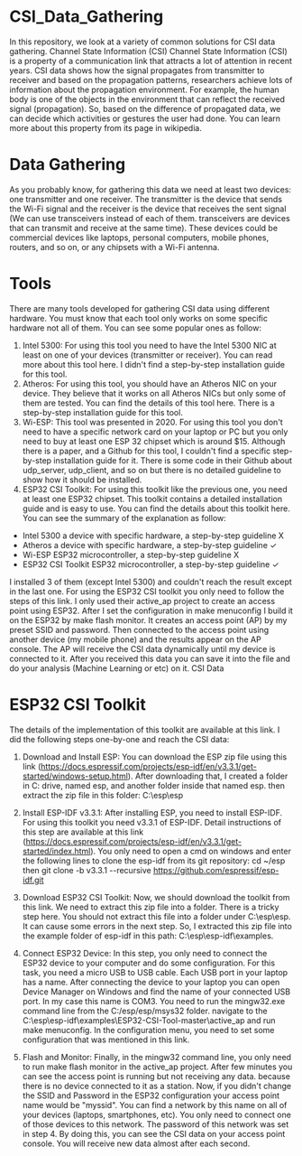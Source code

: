 # CSI_Data_Gathering
In this repository, we look at a variety of common solutions for CSI data gathering.
Channel State Information (CSI)
Channel State Information (CSI) is a property of a communication link that attracts a lot of attention in recent years. CSI data shows how the signal propagates from transmitter to receiver and based on the propagation patterns, researchers achieve lots of information about the propagation environment. For example, the human body is one of the objects in the environment that can reflect the received signal (propagation). So, based on the difference of propagated data, we can decide which activities or gestures the user had done. You can learn more about this property from its page in wikipedia.

# Data Gathering
As you probably know, for gathering this data we need at least two devices: one transmitter and one receiver. The transmitter is the device that sends the Wi-Fi signal and the receiver is the device that receives the sent signal (We can use transceivers instead of each of them. transceivers are devices that can transmit and receive at the same time). These devices could be commercial devices like laptops, personal computers, mobile phones, routers, and so on, or any chipsets with a Wi-Fi antenna.

# Tools
There are many tools developed for gathering CSI data using different hardware. You must know that each tool only works on some specific hardware not all of them. You can see some popular ones as follow:

1. Intel 5300: For using this tool you need to have the Intel 5300 NIC at least on one of your devices (transmitter or receiver). You can read more about this tool here. I didn't find a step-by-step installation guide for this tool.
2. Atheros: For using this tool, you should have an Atheros NIC on your device. They believe that it works on all Atheros NICs but only some of them are tested. You can find the details of this tool here. There is a step-by-step installation guide for this tool.
3. Wi-ESP: This tool was presented in 2020. For using this tool you don't need to have a specific network card on your laptop or PC but you only need to buy at least one ESP 32 chipset which is around $15. Although there is a paper, and a Github for this tool, I couldn't find a specific step-by-step installation guide for it. There is some code in their Github about udp_server, udp_client, and so on but there is no detailed guideline to show how it should be installed.
4. ESP32 CSI Toolkit: For using this toolkit like the previous one, you need at least one ESP32 chipset. This toolkit contains a detailed installation guide and is easy to use. You can find the details about this toolkit here.
You can see the summary of the explanation as follow:

* Intel 5300 a device with specific hardware, a step-by-step guideline X
* Atheros a device with specific hardware, a step-by-step guideline ✓
* Wi-ESP ESP32 microcontroller, a step-by-step guideline X
* ESP32 CSI Toolkit ESP32 microcontroller, a step-by-step guideline ✓

I installed 3 of them (except Intel 5300) and couldn't reach the result except in the last one. For using the ESP32 CSI toolkit you only need to follow the steps of this link. I only used their active_ap project to create an access point using ESP32. After I set the configuration in make menuconfig I build it on the ESP32 by make flash monitor. It creates an access point (AP) by my preset SSID and password. Then connected to the access point using another device (my mobile phone) and the results appear on the AP console. The AP will receive the CSI data dynamically until my device is connected to it. After you received this data you can save it into the file and do your analysis (Machine Learning or etc) on it. CSI Data

# ESP32 CSI Toolkit
The details of the implementation of this toolkit are available at this link. I did the following steps one-by-one and reach the CSI data:

1. Download and Install ESP: You can download the ESP zip file using this link (https://docs.espressif.com/projects/esp-idf/en/v3.3.1/get-started/windows-setup.html). After downloading that, I created a folder in C: drive, named esp, and another folder inside that named esp. then extract the zip file in this folder: C:\esp\esp

2. Install ESP-IDF v3.3.1: After installing ESP, you need to install ESP-IDF. For using this toolkit you need v3.3.1 of ESP-IDF. Detail instructions of this step are available at this link (https://docs.espressif.com/projects/esp-idf/en/v3.3.1/get-started/index.html). You only need to open a cmd on windows and enter the following lines to clone the esp-idf from its git repository: cd ~/esp then git clone -b v3.3.1 --recursive https://github.com/espressif/esp-idf.git

3. Download ESP32 CSI Toolkit: Now, we should download the toolkit from this link. We need to extract this zip file into a folder. There is a tricky step here. You should not extract this file into a folder under C:\esp\esp. It can cause some errors in the next step. So, I extracted this zip file into the example folder of esp-idf in this path: C:\esp\esp-idf\examples.

4. Connect ESP32 Device: In this step, you only need to connect the ESP32 device to your computer and do some configuration. For this task, you need a micro USB to USB cable. Each USB port in your laptop has a name. After connecting the device to your laptop you can open Device Manager on Windows and find the name of your connected USB port. In my case this name is COM3. You need to run the mingw32.exe command line from the C:/esp/esp/msys32 folder. navigate to the C:\esp\esp-idf\examples\ESP32-CSI-Tool-master\active_ap and run make menuconfig. In the configuration menu, you need to set some configuration that was mentioned in this link.

5. Flash and Monitor: Finally, in the mingw32 command line, you only need to run make flash monitor in the active_ap project. After few minutes you can see the access point is running but not receiving any data. because there is no device connected to it as a station. Now, if you didn't change the SSID and Password in the ESP32 configuration your access point name would be "myssid". You can find a network by this name on all of your devices (laptops, smartphones, etc). You only need to connect one of those devices to this network. The password of this network was set in step 4. By doing this, you can see the CSI data on your access point console. You will receive new data almost after each second.

